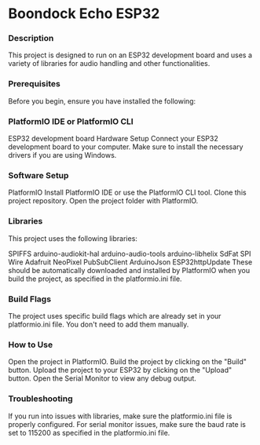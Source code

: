# Boondock Echo ESP32 

### Description
This project is designed to run on an ESP32 development board and uses a variety of libraries for audio handling and other functionalities.

### Prerequisites
Before you begin, ensure you have installed the following:

### PlatformIO IDE or PlatformIO CLI
ESP32 development board
Hardware Setup
Connect your ESP32 development board to your computer.
Make sure to install the necessary drivers if you are using Windows.

### Software Setup
PlatformIO
Install PlatformIO IDE or use the PlatformIO CLI tool.
Clone this project repository.
Open the project folder with PlatformIO.

### Libraries
This project uses the following libraries:

SPIFFS
arduino-audiokit-hal
arduino-audio-tools
arduino-libhelix
SdFat
SPI
Wire
Adafruit NeoPixel
PubSubClient
ArduinoJson
ESP32httpUpdate
These should be automatically downloaded and installed by PlatformIO when you build the project, as specified in the platformio.ini file.

### Build Flags
The project uses specific build flags which are already set in your platformio.ini file. You don't need to add them manually.

### How to Use
Open the project in PlatformIO.
Build the project by clicking on the "Build" button.
Upload the project to your ESP32 by clicking on the "Upload" button.
Open the Serial Monitor to view any debug output.


### Troubleshooting
If you run into issues with libraries, make sure the platformio.ini file is properly configured.
For serial monitor issues, make sure the baud rate is set to 115200 as specified in the platformio.ini file.